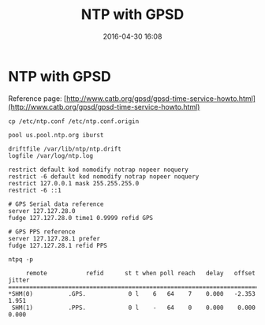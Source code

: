 ﻿---
layout: single
title: "NTP with GPSD"
date: 2016-04-30 16:08
comments: false
footer: false
---

# NTP with GPSD

Reference page: [http://www.catb.org/gpsd/gpsd-time-service-howto.html](http://www.catb.org/gpsd/gpsd-time-service-howto.html)

`cp /etc/ntp.conf /etc/ntp.conf.origin`


	pool us.pool.ntp.org iburst

	driftfile /var/lib/ntp/ntp.drift
	logfile /var/log/ntp.log

	restrict default kod nomodify notrap nopeer noquery
	restrict -6 default kod nomodify notrap nopeer noquery
	restrict 127.0.0.1 mask 255.255.255.0
	restrict -6 ::1

	# GPS Serial data reference
	server 127.127.28.0
	fudge 127.127.28.0 time1 0.9999 refid GPS

	# GPS PPS reference
	server 127.127.28.1 prefer
	fudge 127.127.28.1 refid PPS


`ntpq -p`


	     remote           refid      st t when poll reach   delay   offset  jitter
	==============================================================================
	*SHM(0)          .GPS.            0 l    6   64    7    0.000   -2.353   1.951
	 SHM(1)          .PPS.            0 l    -   64    0    0.000    0.000   0.000
